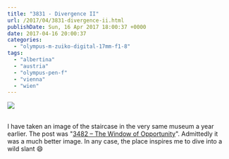 ```yaml
---
title: "3831 - Divergence II"
url: /2017/04/3831-divergence-ii.html
publishDate: Sun, 16 Apr 2017 18:00:37 +0000
date: 2017-04-16 20:00:37
categories: 
  - "olympus-m-zuiko-digital-17mm-f1-8"
tags: 
  - "albertina"
  - "austria"
  - "olympus-pen-f"
  - "vienna"
  - "wien"
---
```

<div class="container">
<div class="center"><a target="_blank" href="https://d25zfm9zpd7gm5.cloudfront.net/1200x1200/2016/20161010_175043_lr.jpg"><img class="webfeedsFeaturedVisual" src="https://d25zfm9zpd7gm5.cloudfront.net/0600x0600/2016/20161010_175043_lr.jpg" /></a></div>
</div>
<br />

I have taken an image of the staircase in the very same museum a year earlier. The post was "<a href="/2016/05/3482-the-window-of-opportunity.html" target="_blank">3482 – The Window of Opportunity</a>". Admittedly it was a much better image. In any case, the place inspires me to dive into a wild slant 😄
